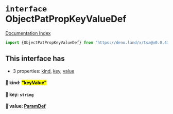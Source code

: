 # `interface` ObjectPatPropKeyValueDef

[Documentation Index](../README.md)

```ts
import {ObjectPatPropKeyValueDef} from "https://deno.land/x/tsa@v0.0.43/mod.ts"
```

## This interface has

- 3 properties:
[kind](#-kind-keyvalue),
[key](#-key-string),
[value](#-value-paramdef)


#### 📄 kind: <mark>"keyValue"</mark>



#### 📄 key: `string`



#### 📄 value: [ParamDef](../type.ParamDef/README.md)



